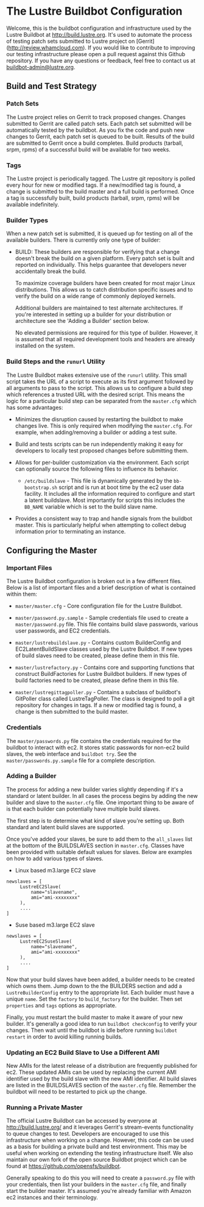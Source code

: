 # The Lustre Buildbot Configuration

Welcome, this is the buildbot configuration and infrastructure used by the
Lustre Buildbot at http://build.lustre.org.  It's used to automate the process
of testing patch sets submitted to Lustre project on 
[Gerrit] (http://review.whamcloud.com).  If you would like to
contribute to improving our testing infrastructure please open a pull request
against this Github repository. If you have any questions or feedback, feel
free to contact us at <buildbot-admin@lustre.org>.

## Build and Test Strategy

### Patch Sets

The Lustre project relies on Gerrit to track proposed changes.  Changes
submitted to Gerrit are called patch sets. Each patch set submitted will 
be automatically tested by the buildbot.  As you fix the code and push
new changes to Gerrit, each patch set is queued to be built. Results of
the build are submitted to Gerrit once a build completes. Build products
(tarball, srpm, rpms) of a successful build will be available for
two weeks.

### Tags

The Lustre project is periodically tagged. The Lustre git repository
is polled every hour for new or modified tags. If a new/modified tag
is found, a change is submitted to the build master and a full build
is performed. Once a tag is successfully built, build products 
(tarball, srpm, rpms) will be available indefinitely.

### Builder Types

When a new patch set is submitted, it is queued up for testing on all 
of the available builders.  There is currently only one type of builder:

* BUILD: These builders are responsible for verifying that a change
  doesn't break the build on a given platform.  Every patch set 
  is built and reported on individually.  This helps guarantee that
  developers never accidentally break the build.

  To maximize coverage builders have been created for most major Linux
  distributions.  This allows us to catch distribution specific issues and to
  verify the build on a wide range of commonly deployed kernels.

  Additional builders are maintained to test alternate architectures.  If
  you're interested in setting up a builder for your distribution or
  architecture see the 'Adding a Builder' section below.

  No elevated permissions are required for this type of builder.  However,
  it is assumed that all required development tools and headers are already
  installed on the system.

### Build Steps and the `runurl` Utility

The Lustre Buildbot makes extensive use of the `runurl`
utility.  This small script takes the URL of a script to execute as its first 
argument followed by all arguments to pass to the script. This allows us to
configure a build step which references a trusted URL with the desired script.
This means the logic for a particular build step can be separated from the
`master.cfg` which has some advantages:

* Minimizes the disruption caused by restarting the buildbot to make
  changes live.  This is only required when modifying the `master.cfg`.
  For example, when adding/removing a builder or adding a test suite.

* Build and tests scripts can be run independently making it easy for
  developers to locally test proposed changes before submitting them.

* Allows for per-builder customization via the environment.
  Each script can optionally source the following files to influence its
  behavior.

  * `/etc/buildslave` - This file is dynamically generated by the
    `bb-bootstrap.sh` script and is run at boot time by the ec2 user data
    facility.  It includes all the information required to configure and
    start a latent buildslave.  Most importantly for scripts this includes
    the `BB_NAME` variable which is set to the build slave name.

* Provides a consistent way to trap and handle signals from the buildbot
  master.  This is particularly helpful when attempting to collect debug
  information prior to terminating an instance.

## Configuring the Master

### Important Files

The Lustre Buildbot configuration is broken out in a few different files.
Below is a list of important files and a brief description of what is
contained within them:

* `master/master.cfg` - Core configuration file for the Lustre Buildbot.

* `master/password.py.sample` - Sample credentials file used to create
  a `master/password.py` file. This file contains build slave passwords,
  various user passwords, and EC2 credentials.

* `master/lustrebuildslave.py` - Contains custom BuilderConfig and
  EC2LatentBuildSlave classes used by the Lustre Buildbot. If new types
  of build slaves need to be created, please define them in this file.

* `master/lustrefactory.py` - Contains core and supporting functions that 
  construct BuildFactories for Lustre Buildbot builders. If new types of
  build factories need to be created, please define them in this file.

* `master/lustregittagpoller.py` - Contains a subclass of buildbot's
  GitPoller class called LustreTagPoller. The class is designed to
  poll a git repository for changes in tags. If a new or modified tag
  is found, a change is then submitted to the build master. 

### Credentials

The `master/passwords.py` file contains the credentials required for the
buildbot to interact with ec2.  It stores static passwords for
non-ec2 build slaves, the web interface and `buildbot try`.  See the
`master/passwords.py.sample` file for a complete description.

### Adding a Builder

The process for adding a new builder varies slightly depending
if it's a standard or latent builder.  In all cases the
process begins by adding the new builder and slave to the `master.cfg` file.
One important thing to be aware of is that each builder can potentially have
multiple build slaves.

The first step is to determine what kind of slave you're setting up.  Both
standard and latent build slaves are supported.

Once you've added your slaves, be sure to add them to the `all_slaves` list 
at the bottom of the BUILDSLAVES section in `master.cfg`.  Classes have been
provided with suitable default values for slaves. Below are examples on
how to add various types of slaves.

* Linux based m3.large EC2 slave
```
newslaves = [                                                                                     
     LustreEC2Slave(
         name="slavename",
         ami="ami-xxxxxxxx"
     ),
     ....
]
```

* Suse based m3.large EC2 slave
```
newslaves = [                                                                                     
     LustreEC2SuseSlave(
         name="slavename",
         ami="ami-xxxxxxxx"
     ),
     ....
]
```

Now that your build slaves have been added, a builder needs to be created which
owns them.  Jump down to the the BUILDERS section and add a
`LustreBuilderConfig` entry to the appropriate list.  Each builder must
have a unique `name`. Set the `factory` to `build_factory` for the builder.
Then set `properties` and `tags` options as appropriate.

Finally, you must restart the build master to make it aware of your new
builder.  It's generally a good idea to run `buildbot checkconfig` to verify
your changes.  Then wait until the buildbot is idle before running
`buildbot restart` in order to avoid killing running builds.

### Updating an EC2 Build Slave to Use a Different AMI

New AMIs for the latest release of a distribution are frequently published for
ec2.  These updated AMIs can be used by replacing the current AMI identifier
used by the build slave with the new AMI identifier.  All build slaves are
listed in the BUILDSLAVES section of the `master.cfg` file.  Remember the
buildbot will need to be restarted to pick up the change.

### Running a Private Master

The official Lustre Buildbot can be accessed by everyone at
http://build.lustre.org/ and it leverages Gerrit's stream-events functionality
to queue changes to test. Developers are encouraged to use this infrastructure
when working on a change. However, this code can be used as a basis for
building a private build and test environment.  This may be useful when working
on extending the testing infrastructure itself. We also maintain our own fork of
the open source Buildbot project which can be found at
https://github.com/opensfs/buildbot.

Generally speaking to do this you will need to create a `password.py` file
with your credentials, then list your builders in the `master.cfg` file, and
finally start the builder master.  It's assumed you're already familiar with
Amazon ec2 instances and their terminology.
